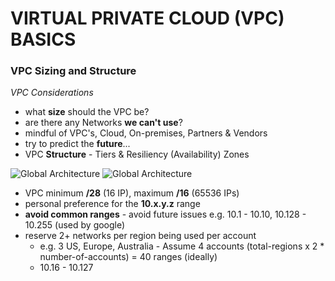 # VIRTUAL PRIVATE CLOUD (VPC) BASICS

### VPC Sizing and Structure

_VPC Considerations_

- what **size** should the VPC be?
- are there any Networks **we can't use**?
- mindful of VPC's, Cloud, On-premises, Partners & Vendors
- try to predict the **future**...
- VPC **Structure** - Tiers & Resiliency (Availability) Zones

![Global Architecture](../00_LEARNINGAIDS/VPCConsiderations-1.png)
![Global Architecture](../00_LEARNINGAIDS/VPCConsiderations-2.png)

- VPC minimum **/28** (16 IP), maximum **/16** (65536 IPs)
- personal preference for the **10.x.y.z** range
- **avoid common ranges** - avoid future issues e.g. 10.1 - 10.10, 10.128 - 10.255 (used by google)
- reserve 2+ networks per region being used per account
  - e.g. 3 US, Europe, Australia - Assume 4 accounts (total-regions x 2 \* number-of-accounts) = 40 ranges (ideally)
  - 10.16 - 10.127
